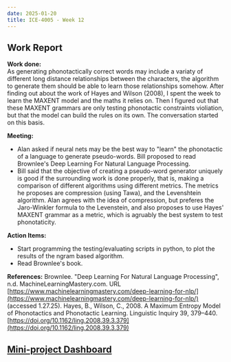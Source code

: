 ```yaml
---
date: 2025-01-20
title: ICE-4005 - Week 12
---
```

## Work Report

**Work done:**  
As generating phonotactically correct words may include a variaty of different long distance relationships between the characters, the algorithm to generate them should be able to learn those relationships somehow. After finding out about the work of Hayes and Wilson (2008), I spent the week to learn the MAXENT model and the maths it relies on. Then I figured out that these MAXENT grammars are only testing phonotactic constraints violiation, but that the model can build the rules on its own. The conversation started on this basis.

**Meeting:**
- Alan asked if neural nets may be the best way to "learn" the phonotactic of a language to generate pseudo-words. Bill proposed to read Brownlee's Deep Learning For Natural Language Processing.
- Bill said that the objective of creating a pseudo-word generator uniquely is good if the surrounding work is done properly, that is, making a comparison of different algorithms using different metrics. The metrics he proposes are compression (using Tawa), and the Levenshtein algorithm. Alan agrees with the idea of compression, but preferes the Jaro-Winkler formula to the Levenstein, and also proposes to use Hayes' MAXENT grammar as a metric, which is agruably the best system to test phonotaticity.

**Action Items:**
- Start programming the testing/evaluating scripts in python, to plot the results of the ngram based algorithm.
- Read Brownlee's book.

**References:**
Brownlee. "Deep Learning For Natural Language Processing", n.d. MachineLearningMastery.com. URL [https://www.machinelearningmastery.com/deep-learning-for-nlp/](https://www.machinelearningmastery.com/deep-learning-for-nlp/) (accessed 1.27.25).
Hayes, B., Wilson, C., 2008. A Maximum Entropy Model of Phonotactics and Phonotactic Learning. Linguistic Inquiry 39, 379–440. [https://doi.org/10.1162/ling.2008.39.3.379](https://doi.org/10.1162/ling.2008.39.3.379)


## [Mini-project Dashboard](<./ice-4005-dashboard>)